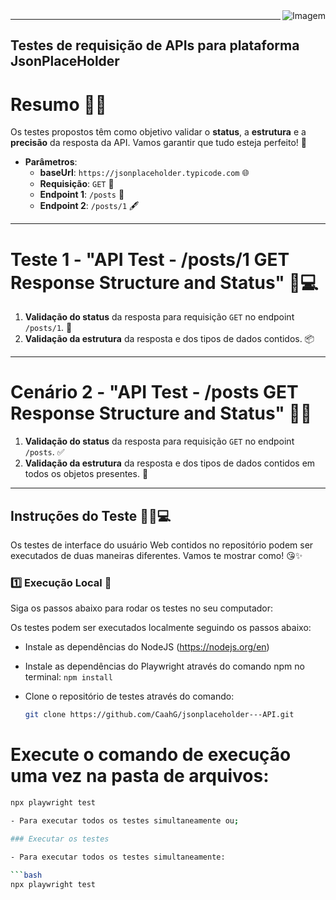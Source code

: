 <div align="center">
  <img align="right" src="https://github.com/CaahG/jsonplaceholder---API/blob/main/Aesthetic%20Pink%20and%20Yellow%20Kawaii%20Cute%20Desktop%20Wallpaper%20Organizer.gif?raw=true" alt="Imagem" />
</div>

---
## Testes de requisição de APIs para plataforma JsonPlaceHolder

# Resumo 🌸✨

Os testes propostos têm como objetivo validar o **status**, a **estrutura** e a **precisão** da resposta da API. Vamos garantir que tudo esteja perfeito! 💖

- **Parâmetros**:
  - **baseUrl**: `https://jsonplaceholder.typicode.com` 🌐
  - **Requisição**: `GET` 📩
  - **Endpoint 1**: `/posts` 📝
  - **Endpoint 2**: `/posts/1` 🖋️

---

# Teste 1 - "API Test - /posts/1 GET Response Structure and Status" 🌷💻

1. **Validação do status** da resposta para requisição `GET` no endpoint `/posts/1`. 🌟
2. **Validação da estrutura** da resposta e dos tipos de dados contidos. 📦

---

# Cenário 2 - "API Test - /posts GET Response Structure and Status" 🌸💬

1. **Validação do status** da resposta para requisição `GET` no endpoint `/posts`. ✅
2. **Validação da estrutura** da resposta e dos tipos de dados contidos em todos os objetos presentes. 💫

---

## Instruções do Teste 💅🏻💻

Os testes de interface do usuário Web contidos no repositório podem ser executados de duas maneiras diferentes. Vamos te mostrar como! 😘✨

### 1️⃣ **Execução Local** 💖

Siga os passos abaixo para rodar os testes no seu computador:

Os testes podem ser executados localmente seguindo os passos abaixo:

- Instale as dependências do NodeJS (https://nodejs.org/en)
- Instale as dependências do Playwright através do comando npm no terminal: `npm install`
- Clone o repositório de testes através do comando:

  ```bash
  git clone https://github.com/CaahG/jsonplaceholder---API.git
# Execute o comando de execução uma vez na pasta de arquivos:

```bash
npx playwright test

- Para executar todos os testes simultaneamente ou;

### Executar os testes

- Para executar todos os testes simultaneamente:

```bash
npx playwright test
